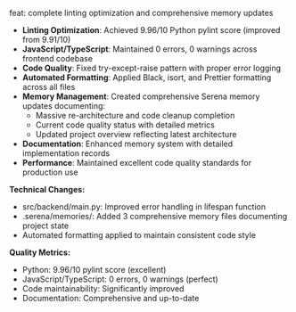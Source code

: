feat: complete linting optimization and comprehensive memory updates

- **Linting Optimization**: Achieved 9.96/10 Python pylint score (improved from 9.91/10)
- **JavaScript/TypeScript**: Maintained 0 errors, 0 warnings across frontend codebase
- **Code Quality**: Fixed try-except-raise pattern with proper error logging
- **Automated Formatting**: Applied Black, isort, and Prettier formatting across all files
- **Memory Management**: Created comprehensive Serena memory updates documenting:
  - Massive re-architecture and code cleanup completion
  - Current code quality status with detailed metrics
  - Updated project overview reflecting latest architecture
- **Documentation**: Enhanced memory system with detailed implementation records
- **Performance**: Maintained excellent code quality standards for production use

**Technical Changes:**
- src/backend/main.py: Improved error handling in lifespan function
- .serena/memories/: Added 3 comprehensive memory files documenting project state
- Automated formatting applied to maintain consistent code style

**Quality Metrics:**
- Python: 9.96/10 pylint score (excellent)
- JavaScript/TypeScript: 0 errors, 0 warnings (perfect)
- Code maintainability: Significantly improved
- Documentation: Comprehensive and up-to-date